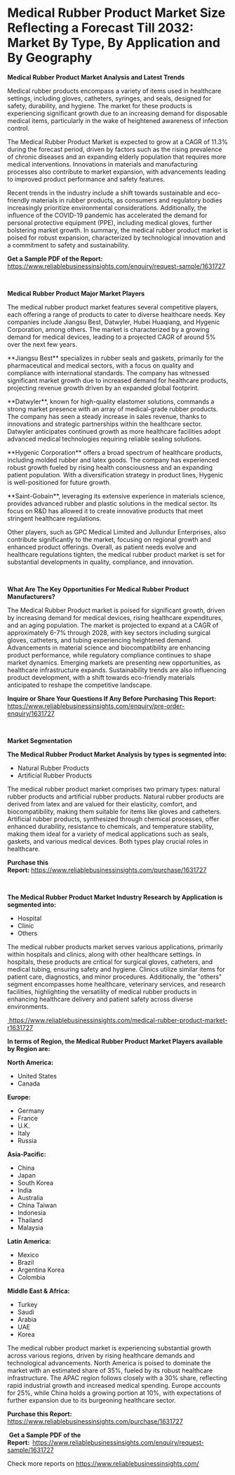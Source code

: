<p><h1>Medical Rubber Product Market Size Reflecting a Forecast Till 2032: Market By Type, By Application and By Geography</h1></p><p><strong>Medical Rubber Product Market Analysis and Latest Trends</strong></p>
<p><p>Medical rubber products encompass a variety of items used in healthcare settings, including gloves, catheters, syringes, and seals, designed for safety, durability, and hygiene. The market for these products is experiencing significant growth due to an increasing demand for disposable medical items, particularly in the wake of heightened awareness of infection control. </p><p>The Medical Rubber Product Market is expected to grow at a CAGR of 11.3% during the forecast period, driven by factors such as the rising prevalence of chronic diseases and an expanding elderly population that requires more medical interventions. Innovations in materials and manufacturing processes also contribute to market expansion, with advancements leading to improved product performance and safety features.</p><p>Recent trends in the industry include a shift towards sustainable and eco-friendly materials in rubber products, as consumers and regulatory bodies increasingly prioritize environmental considerations. Additionally, the influence of the COVID-19 pandemic has accelerated the demand for personal protective equipment (PPE), including medical gloves, further bolstering market growth. In summary, the medical rubber product market is poised for robust expansion, characterized by technological innovation and a commitment to safety and sustainability.</p></p>
<p><strong>Get a Sample PDF of the Report:&nbsp;</strong> <a href="https://www.reliablebusinessinsights.com/enquiry/request-sample/1631727?utm_campaign=2983&utm_medium=2&utm_source=Github&utm_content=ia&utm_term=29032025&utm_id=medical-rubber-product">https://www.reliablebusinessinsights.com/enquiry/request-sample/1631727</a></p>
<p>&nbsp;</p>
<p><strong>Medical Rubber Product Major Market Players</strong></p>
<p><p>The medical rubber product market features several competitive players, each offering a range of products to cater to diverse healthcare needs. Key companies include Jiangsu Best, Datwyler, Hubei Huaqiang, and Hygenic Corporation, among others. The market is characterized by a growing demand for medical devices, leading to a projected CAGR of around 5% over the next few years.</p><p>**Jiangsu Best** specializes in rubber seals and gaskets, primarily for the pharmaceutical and medical sectors, with a focus on quality and compliance with international standards. The company has witnessed significant market growth due to increased demand for healthcare products, projecting revenue growth driven by an expanded global footprint.</p><p>**Datwyler**, known for high-quality elastomer solutions, commands a strong market presence with an array of medical-grade rubber products. The company has seen a steady increase in sales revenue, thanks to innovations and strategic partnerships within the healthcare sector. Datwyler anticipates continued growth as more healthcare facilities adopt advanced medical technologies requiring reliable sealing solutions.</p><p>**Hygenic Corporation** offers a broad spectrum of healthcare products, including molded rubber and latex goods. The company has experienced robust growth fueled by rising health consciousness and an expanding patient population. With a diversification strategy in product lines, Hygenic is well-positioned for future growth.</p><p>**Saint-Gobain**, leveraging its extensive experience in materials science, provides advanced rubber and plastic solutions in the medical sector. Its focus on R&D has allowed it to create innovative products that meet stringent healthcare regulations.</p><p>Other players, such as GPC Medical Limited and Jullundur Enterprises, also contribute significantly to the market, focusing on regional growth and enhanced product offerings. Overall, as patient needs evolve and healthcare regulations tighten, the medical rubber product market is set for substantial developments in quality, compliance, and innovation.</p></p>
<p>&nbsp;</p>
<p><strong>What Are The Key Opportunities For Medical Rubber Product Manufacturers?</strong></p>
<p><p>The Medical Rubber Product market is poised for significant growth, driven by increasing demand for medical devices, rising healthcare expenditures, and an aging population. The market is projected to expand at a CAGR of approximately 6-7% through 2028, with key sectors including surgical gloves, catheters, and tubing experiencing heightened demand. Advancements in material science and biocompatibility are enhancing product performance, while regulatory compliance continues to shape market dynamics. Emerging markets are presenting new opportunities, as healthcare infrastructure expands. Sustainability trends are also influencing product development, with a shift towards eco-friendly materials anticipated to reshape the competitive landscape.</p></p>
<p><strong>Inquire or Share Your Questions If Any Before Purchasing This Report:</strong> <a href="https://www.reliablebusinessinsights.com/enquiry/pre-order-enquiry/1631727?utm_campaign=2983&utm_medium=2&utm_source=Github&utm_content=ia&utm_term=29032025&utm_id=medical-rubber-product">https://www.reliablebusinessinsights.com/enquiry/pre-order-enquiry/1631727</a></p>
<p>&nbsp;</p>
<p><strong>Market Segmentation</strong></p>
<p><strong>The Medical Rubber Product Market Analysis by types is segmented into:</strong></p>
<p><ul><li>Natural Rubber Products</li><li>Artificial Rubber Products</li></ul></p>
<p><p>The medical rubber product market comprises two primary types: natural rubber products and artificial rubber products. Natural rubber products are derived from latex and are valued for their elasticity, comfort, and biocompatibility, making them suitable for items like gloves and catheters. Artificial rubber products, synthesized through chemical processes, offer enhanced durability, resistance to chemicals, and temperature stability, making them ideal for a variety of medical applications such as seals, gaskets, and various medical devices. Both types play crucial roles in healthcare.</p></p>
<p><strong>Purchase this Report:&nbsp;</strong><a href="https://www.reliablebusinessinsights.com/purchase/1631727?utm_campaign=2983&utm_medium=2&utm_source=Github&utm_content=ia&utm_term=29032025&utm_id=medical-rubber-product">https://www.reliablebusinessinsights.com/purchase/1631727</a></p>
<p>&nbsp;</p>
<p><strong>The Medical Rubber Product Market Industry Research by Application is segmented into:</strong></p>
<p><ul><li>Hospital</li><li>Clinic</li><li>Others</li></ul></p>
<p><p>The medical rubber products market serves various applications, primarily within hospitals and clinics, along with other healthcare settings. In hospitals, these products are critical for surgical gloves, catheters, and medical tubing, ensuring safety and hygiene. Clinics utilize similar items for patient care, diagnostics, and minor procedures. Additionally, the "others" segment encompasses home healthcare, veterinary services, and research facilities, highlighting the versatility of medical rubber products in enhancing healthcare delivery and patient safety across diverse environments.</p></p>
<p><a href="https://www.reliablebusinessinsights.com/medical-rubber-product-market-r1631727?utm_campaign=2983&utm_medium=2&utm_source=Github&utm_content=ia&utm_term=29032025&utm_id=medical-rubber-product">&nbsp;https://www.reliablebusinessinsights.com/medical-rubber-product-market-r1631727</a></p>
<p><strong>In terms of Region, the Medical Rubber Product Market Players available by Region are:</strong></p>
<p>
    <p> <strong> North America: </strong>
        <ul>
            <li>United States</li>
            <li>Canada</li>
        </ul>
        </p> 
    <p> <strong> Europe: </strong>
        <ul>
            <li>Germany</li>
            <li>France</li>
            <li>U.K.</li>
            <li>Italy</li>
            <li>Russia</li>
        </ul>
        </p> 
    <p> <strong> Asia-Pacific: </strong>
        <ul>
            <li>China</li>
            <li>Japan</li>
            <li>South Korea</li>
            <li>India</li>
            <li>Australia</li>
            <li>China Taiwan</li>
            <li>Indonesia</li>
            <li>Thailand</li>
            <li>Malaysia</li>
        </ul>
        </p> 
    <p> <strong> Latin America: </strong>
        <ul>
            <li>Mexico</li>
            <li>Brazil</li>
            <li>Argentina Korea</li>
            <li>Colombia</li>
        </ul>
        </p> 
    <p> <strong> Middle East & Africa: </strong>
        <ul>
            <li>Turkey</li>
            <li>Saudi</li>
            <li>Arabia</li>
            <li>UAE</li>
            <li>Korea</li>
        </ul>
    </p>
    </p>
<p><p>The medical rubber product market is experiencing substantial growth across various regions, driven by rising healthcare demands and technological advancements. North America is poised to dominate the market with an estimated share of 35%, fueled by its robust healthcare infrastructure. The APAC region follows closely with a 30% share, reflecting rapid industrial growth and increased medical spending. Europe accounts for 25%, while China holds a growing portion at 10%, with expectations of further expansion due to its burgeoning healthcare sector.</p></p>
<p><strong>Purchase this Report: </strong><a href="https://www.reliablebusinessinsights.com/purchase/1631727?utm_campaign=2983&utm_medium=2&utm_source=Github&utm_content=ia&utm_term=29032025&utm_id=medical-rubber-product">https://www.reliablebusinessinsights.com/purchase/1631727</a></p>
<p>&nbsp;<strong>Get a Sample PDF of the Report:&nbsp;&nbsp;</strong><a href="https://www.reliablebusinessinsights.com/enquiry/request-sample/1631727?utm_campaign=2983&utm_medium=2&utm_source=Github&utm_content=ia&utm_term=29032025&utm_id=medical-rubber-product">https://www.reliablebusinessinsights.com/enquiry/request-sample/1631727</a></p>
<p><strong></strong></p>
<p>Check more reports on <a href="https://www.reliablebusinessinsights.com/?utm_campaign=2983&utm_medium=2&utm_source=Github&utm_content=ia&utm_term=29032025&utm_id=medical-rubber-product">https://www.reliablebusinessinsights.com/</a></p>